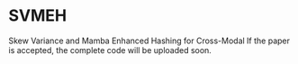 # SVMEH
Skew Variance and Mamba Enhanced Hashing for Cross-Modal
If the paper is accepted, the complete code will be uploaded soon.
